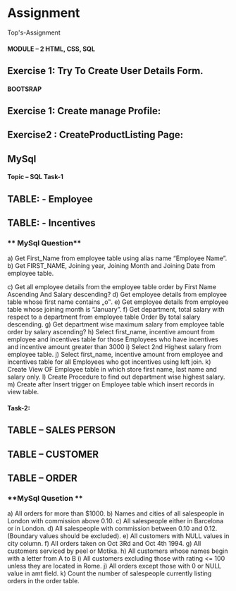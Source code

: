 # Assignment
Top's-Assignment

#### MODULE – 2 HTML, CSS, SQL
## Exercise 1: Try To Create User Details Form.

#### BOOTSRAP
## Exercise 1: Create manage Profile:
## Exercise2 : CreateProductListing Page:

## **MySql**

#### Topic – SQL Task-1
##  TABLE: - Employee
## TABLE: - Incentives 

### ** MySql Question**
a) Get First_Name from employee table using alias name “Employee Name”. 
b) Get FIRST_NAME, Joining year, Joining Month and Joining Date from employee 
table. 
 
c) Get all employee details from the employee table order by First Name Ascending 
And Salary descending? 
d) Get employee details from employee table whose first name contains „o‟. 
e) Get employee details from employee table whose joining month is “January”. 
f) Get department, total salary with respect to a department from employee table 
Order By total salary descending. 
g) Get department wise maximum salary from employee table order by salary 
ascending? 
h) Select first_name, incentive amount from employee and incentives table for those 
Employees who have incentives and incentive amount greater than 3000 
i) Select 2nd Highest salary from employee table. 
j) Select first_name, incentive amount from employee and incentives table for all 
Employees who got incentives using left join. 
k) Create View OF Employee table in which store first name, last name and salary 
only. 
l) Create Procedure to find out department wise highest salary. 
m) Create after Insert trigger on Employee table which insert records in view table.

#### Task-2:
## TABLE – SALES PERSON 
## TABLE – CUSTOMER
## TABLE – ORDER

### **MySql Qusetion **
a) All orders for more than $1000. 
b) Names and cities of all salespeople in London with commission above 0.10. 
c) All salespeople either in Barcelona or in London. 
d) All salespeople with commission between 0.10 and 0.12. (Boundary values should 
be excluded). 
e) All customers with NULL values in city column. 
f) All orders taken on Oct 3Rd and Oct 4th 1994. 
g) All customers serviced by peel or Motika. 
h) All customers whose names begin with a letter from A to B 
i) All customers excluding those with rating <= 100 unless they are located in Rome. 
j) All orders except those with 0 or NULL value in amt field. 
k) Count the number of salespeople currently listing orders in the order table.


